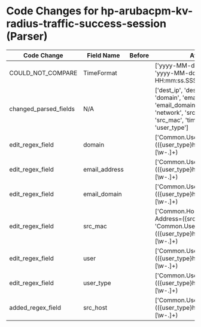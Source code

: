 # Code Changes for hp-arubacpm-kv-radius-traffic-success-session (Parser)

| Code Change | Field Name | Before | After |
|-------------|------------|--------|-------|
| COULD_NOT_COMPARE | TimeFormat |  | ['yyyy-MM-dd HH:mm:ssZ', 'yyyy-MM-dd HH:mm:ss.SSSZ'] |
| changed_parsed_fields | N/A |  | ['dest_ip', 'dest_port', 'domain', 'email_address', 'email_domain', 'host', 'network', 'src_host', 'src_mac', 'time', 'user', 'user_type'] |
| edit_regex_field | domain |  | ['Common\.Username=(({user_type}host)\/({src_host}[\w\-.]+)|([\d]{14})|({email_address}([A-Za-z0-9]+[!#$%&\'+\/=?^_`~.\-])*[A-Za-z0-9]+@({email_domain}[^\]\s"\\,;\|]+\.[^\]\s"\\,;\|]+))|({src_mac}([a-fA-F\d]{2}[\-:]?){5}[a-fA-F\d]{2})|({user}[\w\.\-\!\#\^\~]{1,40}\$?)@({domain}[^=]+)|(({=domain}[^\\\s]+)\\+)?({=user}[\w\.\-\!\#\^\~]{1,40}\$?)),'] |
| edit_regex_field | email_address |  | ['Common\.Username=(({user_type}host)\/({src_host}[\w\-.]+)|([\d]{14})|({email_address}([A-Za-z0-9]+[!#$%&\'+\/=?^_`~.\-])*[A-Za-z0-9]+@({email_domain}[^\]\s"\\,;\|]+\.[^\]\s"\\,;\|]+))|({src_mac}([a-fA-F\d]{2}[\-:]?){5}[a-fA-F\d]{2})|({user}[\w\.\-\!\#\^\~]{1,40}\$?)@({domain}[^=]+)|(({=domain}[^\\\s]+)\\+)?({=user}[\w\.\-\!\#\^\~]{1,40}\$?)),'] |
| edit_regex_field | email_domain |  | ['Common\.Username=(({user_type}host)\/({src_host}[\w\-.]+)|([\d]{14})|({email_address}([A-Za-z0-9]+[!#$%&\'+\/=?^_`~.\-])*[A-Za-z0-9]+@({email_domain}[^\]\s"\\,;\|]+\.[^\]\s"\\,;\|]+))|({src_mac}([a-fA-F\d]{2}[\-:]?){5}[a-fA-F\d]{2})|({user}[\w\.\-\!\#\^\~]{1,40}\$?)@({domain}[^=]+)|(({=domain}[^\\\s]+)\\+)?({=user}[\w\.\-\!\#\^\~]{1,40}\$?)),'] |
| edit_regex_field | src_mac |  | ['Common\.Host-MAC-Address=({src_mac}\w+)', 'Common\.Username=(({user_type}host)\/({src_host}[\w\-.]+)|([\d]{14})|({email_address}([A-Za-z0-9]+[!#$%&\'+\/=?^_`~.\-])*[A-Za-z0-9]+@({email_domain}[^\]\s"\\,;\|]+\.[^\]\s"\\,;\|]+))|({src_mac}([a-fA-F\d]{2}[\-:]?){5}[a-fA-F\d]{2})|({user}[\w\.\-\!\#\^\~]{1,40}\$?)@({domain}[^=]+)|(({=domain}[^\\\s]+)\\+)?({=user}[\w\.\-\!\#\^\~]{1,40}\$?)),'] |
| edit_regex_field | user |  | ['Common\.Username=(({user_type}host)\/({src_host}[\w\-.]+)|([\d]{14})|({email_address}([A-Za-z0-9]+[!#$%&\'+\/=?^_`~.\-])*[A-Za-z0-9]+@({email_domain}[^\]\s"\\,;\|]+\.[^\]\s"\\,;\|]+))|({src_mac}([a-fA-F\d]{2}[\-:]?){5}[a-fA-F\d]{2})|({user}[\w\.\-\!\#\^\~]{1,40}\$?)@({domain}[^=]+)|(({=domain}[^\\\s]+)\\+)?({=user}[\w\.\-\!\#\^\~]{1,40}\$?)),'] |
| edit_regex_field | user_type |  | ['Common\.Username=(({user_type}host)\/({src_host}[\w\-.]+)|([\d]{14})|({email_address}([A-Za-z0-9]+[!#$%&\'+\/=?^_`~.\-])*[A-Za-z0-9]+@({email_domain}[^\]\s"\\,;\|]+\.[^\]\s"\\,;\|]+))|({src_mac}([a-fA-F\d]{2}[\-:]?){5}[a-fA-F\d]{2})|({user}[\w\.\-\!\#\^\~]{1,40}\$?)@({domain}[^=]+)|(({=domain}[^\\\s]+)\\+)?({=user}[\w\.\-\!\#\^\~]{1,40}\$?)),'] |
| added_regex_field | src_host |  | ['Common\.Username=(({user_type}host)\/({src_host}[\w\-.]+)|([\d]{14})|({email_address}([A-Za-z0-9]+[!#$%&\'+\/=?^_`~.\-])*[A-Za-z0-9]+@({email_domain}[^\]\s"\\,;\|]+\.[^\]\s"\\,;\|]+))|({src_mac}([a-fA-F\d]{2}[\-:]?){5}[a-fA-F\d]{2})|({user}[\w\.\-\!\#\^\~]{1,40}\$?)@({domain}[^=]+)|(({=domain}[^\\\s]+)\\+)?({=user}[\w\.\-\!\#\^\~]{1,40}\$?)),'] |